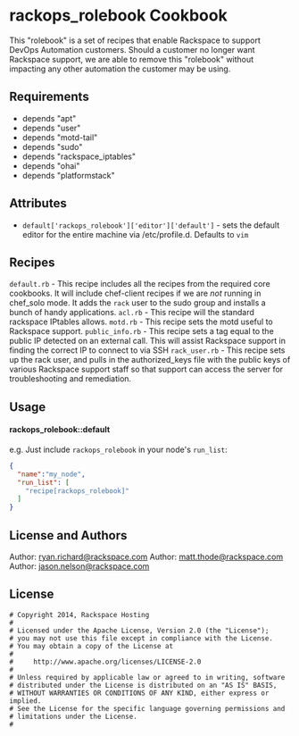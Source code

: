 rackops_rolebook Cookbook
=========================
This "rolebook" is a set of recipes that enable Rackspace to support DevOps Automation customers.  Should a customer no longer want Rackspace support, we are able to remove this "rolebook" without impacting any other automation the customer may be using.

Requirements
------------
- depends "apt"
- depends "user"
- depends "motd-tail"
- depends "sudo"
- depends "rackspace_iptables"
- depends "ohai"
- depends "platformstack"

Attributes
-----------
- `default['rackops_rolebook']['editor']['default']` - sets the default editor for the entire machine via /etc/profile.d. Defaults to `vim`

Recipes
-------
`default.rb` - This recipe includes all the recipes from the required core cookbooks. It will include chef-client recipes if we are *not* running in chef_solo mode. It adds the `rack` user to the sudo group and installs a bunch of handy applications.
`acl.rb` - This recipe will the standard rackspace IPtables allows.
`motd.rb` - This recipe sets the motd useful to Rackspace support.
`public_info.rb` - This recipe sets a tag equal to the public IP detected on an external call.  This will assist Rackspace support in finding the correct IP to connect to via SSH
`rack_user.rb` - This recipe sets up the rack user, and pulls in the authorized_keys file with the public keys of various Rackspace support staff so that support can access the server for troubleshooting and remediation.

Usage
-----
#### rackops_rolebook::default
e.g.
Just include `rackops_rolebook` in your node's `run_list`:

```json
{
  "name":"my_node",
  "run_list": [
    "recipe[rackops_rolebook]"
  ]
}
```

License and Authors
-------------------
Author: ryan.richard@rackspace.com
Author: matt.thode@rackspace.com
Author: jason.nelson@rackspace.com

## License
```
# Copyright 2014, Rackspace Hosting
#
# Licensed under the Apache License, Version 2.0 (the "License");
# you may not use this file except in compliance with the License.
# You may obtain a copy of the License at
#
#     http://www.apache.org/licenses/LICENSE-2.0
#
# Unless required by applicable law or agreed to in writing, software
# distributed under the License is distributed on an "AS IS" BASIS,
# WITHOUT WARRANTIES OR CONDITIONS OF ANY KIND, either express or implied.
# See the License for the specific language governing permissions and
# limitations under the License.
#
```

